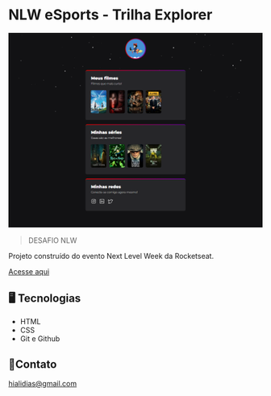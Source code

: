 # NLW eSports - Trilha Explorer

![screen](./screen/github-desafio.png)

> DESAFIO NLW

Projeto construído do evento Next Level Week da Rocketseat.

[Acesse aqui](https://hialii.github.io/NLW-desafio/)

##  🖥 Tecnologias 

- HTML
- CSS
- Git e Github

## 💜Contato 

hialidias@gmail.com


